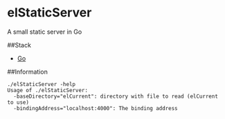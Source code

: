 # elStaticServer
A small static server in Go

##Stack

* [Go](https://golang.org/)

##Information

```
./elStaticServer -help
Usage of ./elStaticServer:
  -baseDirectory="elCurrent": directory with file to read (elCurrent to use)
  -bindingAddress="localhost:4000": The binding address
```
